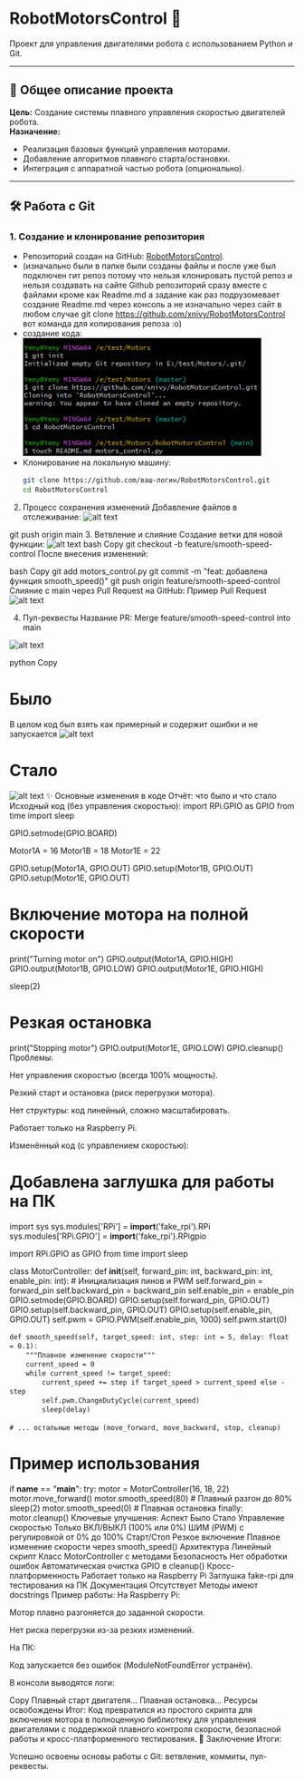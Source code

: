 # RobotMotorsControl 🤖

Проект для управления двигателями робота с использованием Python и Git.

---

## 📌 Общее описание проекта
**Цель:** Создание системы плавного управления скоростью двигателей робота.  
**Назначение:**  
- Реализация базовых функций управления моторами.  
- Добавление алгоритмов плавного старта/остановки.  
- Интеграция с аппаратной частью робота (опционально).

---

## 🛠️ Работа с Git

### 1. Создание и клонирование репозитория
- Репозиторий создан на GitHub: [RobotMotorsControl](https://github.com/xnivy/RobotMotorsControl).  
- (изначально были в папке были созданы файлы и после уже был подключен гит репоз потому что нельзя клонировать пустой репоз
и нельзя создавать на сайте Github репозиторий сразу вместе с файлами кроме как Readme.md 
а задание как раз подрузомевает создание Readme.md через консоль а не изначально через сайт
в любом случае git clone https://github.com/xnivy/RobotMotorsControl вот команда для копирования репоза :o)
- создание кода:
![alt text]({513A807B-7002-484A-9817-1FD857472625}.png)
- Клонирование на локальную машину:  
  ```bash
  git clone https://github.com/ваш-логин/RobotMotorsControl.git
  cd RobotMotorsControl
2. Процесс сохранения изменений
Добавление файлов в отслеживание:
![alt text]({DC152959-5D92-4834-9A3C-CCD2BCF52865}.png)

git push origin main
3. Ветвление и слияние
Создание ветки для новой функции:
![alt text]({25965E13-B026-49E7-B980-C9B8555B31E6}.png)
bash
Copy
git checkout -b feature/smooth-speed-control
После внесения изменений:

bash
Copy
git add motors_control.py
git commit -m "feat: добавлена функция smooth_speed()"
git push origin feature/smooth-speed-control
Слияние с main через Pull Request на GitHub:
Пример Pull Request
![alt text](image.png)

4. Пул-реквесты
Название PR: Merge feature/smooth-speed-control into main

![alt text]({953C232D-515B-4F63-A081-387E416DBC15}.png)

python
Copy
# Было
В целом код был взять как примерный и содержит ошибки и не запускается
![alt text]({E97340DF-23E3-4A66-8B1E-D367B2CD4B1A}.png)
# Стало
![alt text]({B57AA353-1074-4849-9DDC-11ADE2FBB82D}.png)
✨ Основные изменения в коде
Отчёт: что было и что стало
Исходный код (без управления скоростью):
import RPi.GPIO as GPIO
from time import sleep

GPIO.setmode(GPIO.BOARD)

Motor1A = 16
Motor1B = 18
Motor1E = 22

GPIO.setup(Motor1A, GPIO.OUT)
GPIO.setup(Motor1B, GPIO.OUT)
GPIO.setup(Motor1E, GPIO.OUT)

# Включение мотора на полной скорости
print("Turning motor on")
GPIO.output(Motor1A, GPIO.HIGH)
GPIO.output(Motor1B, GPIO.LOW)
GPIO.output(Motor1E, GPIO.HIGH)

sleep(2)

# Резкая остановка
print("Stopping motor")
GPIO.output(Motor1E, GPIO.LOW)
GPIO.cleanup()
Проблемы:

Нет управления скоростью (всегда 100% мощность).

Резкий старт и остановка (риск перегрузки мотора).

Нет структуры: код линейный, сложно масштабировать.

Работает только на Raspberry Pi.

Изменённый код (с управлением скоростью):
# Добавлена заглушка для работы на ПК
import sys
sys.modules['RPi'] = __import__('fake_rpi').RPi
sys.modules['RPi.GPIO'] = __import__('fake_rpi').RPigpio

import RPi.GPIO as GPIO
from time import sleep

class MotorController:
    def __init__(self, forward_pin: int, backward_pin: int, enable_pin: int):
        # Инициализация пинов и PWM
        self.forward_pin = forward_pin
        self.backward_pin = backward_pin
        self.enable_pin = enable_pin
        GPIO.setmode(GPIO.BOARD)
        GPIO.setup(self.forward_pin, GPIO.OUT)
        GPIO.setup(self.backward_pin, GPIO.OUT)
        GPIO.setup(self.enable_pin, GPIO.OUT)
        self.pwm = GPIO.PWM(self.enable_pin, 1000)
        self.pwm.start(0)

    def smooth_speed(self, target_speed: int, step: int = 5, delay: float = 0.1):
        """Плавное изменение скорости"""
        current_speed = 0
        while current_speed != target_speed:
            current_speed += step if target_speed > current_speed else -step
            self.pwm.ChangeDutyCycle(current_speed)
            sleep(delay)

    # ... остальные методы (move_forward, move_backward, stop, cleanup)

# Пример использования
if __name__ == "__main__":
    try:
        motor = MotorController(16, 18, 22)
        motor.move_forward()
        motor.smooth_speed(80)  # Плавный разгон до 80%
        sleep(2)
        motor.smooth_speed(0)   # Плавная остановка
    finally:
        motor.cleanup()
Ключевые улучшения:
Аспект	Было	Стало
Управление скоростью	Только ВКЛ/ВЫКЛ (100% или 0%)	ШИМ (PWM) с регулировкой от 0% до 100%
Старт/Стоп	Резкое включение	Плавное изменение скорости через smooth_speed()
Архитектура	Линейный скрипт	Класс MotorController с методами
Безопасность	Нет обработки ошибок	Автоматическая очистка GPIO в cleanup()
Кросс-платформенность	Работает только на Raspberry Pi	Заглушка fake-rpi для тестирования на ПК
Документация	Отсутствует	Методы имеют docstrings
Пример работы:
На Raspberry Pi:

Мотор плавно разгоняется до заданной скорости.

Нет риска перегрузки из-за резких изменений.

На ПК:

Код запускается без ошибок (ModuleNotFoundError устранён).

В консоли выводятся логи:

Copy
Плавный старт двигателя...
Плавная остановка...
Ресурсы освобождены
Итог:
Код превратился из простого скрипта для включения мотора в полноценную библиотеку для управления двигателями с поддержкой плавного контроля скорости, безопасной работы и кросс-платформенного тестирования.
📝 Заключение
Итоги:

Успешно освоены основы работы с Git: ветвление, коммиты, пул-реквесты.